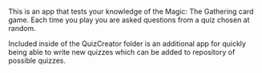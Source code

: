 This is an app that tests your knowledge of the Magic: The Gathering card game. Each time you play you are asked questions from a quiz chosen at random.

Included inside of the QuizCreator folder is an additional app for quickly being able to write new quizzes which can be added to repository of possible quizzes.